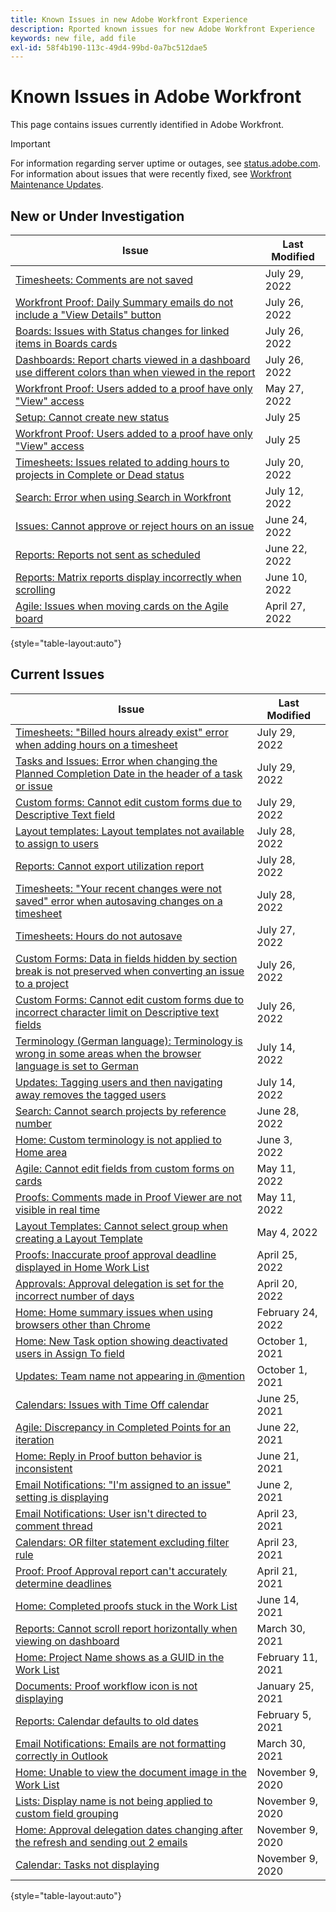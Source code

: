 ```yaml
---
title: Known Issues in new Adobe Workfront Experience
description: Rported known issues for new Adobe Workfront Experience
keywords: new file, add file
exl-id: 58f4b190-113c-49d4-99bd-0a7bc512dae5
---
```

# Known Issues in Adobe Workfront

This page contains issues currently identified in Adobe Workfront.

>[!IMPORTANT]
>
>For information regarding server uptime or outages, see [status.adobe.com](https://status.adobe.com). For information about issues that were recently fixed, see [Workfront Maintenance Updates](../maintenance/current-updates.md).

## New or Under Investigation

| **Issue** | **Last Modified** |
|---|---|
| [Timesheets: Comments are not saved](known-issues-workfront/wf-timesheets-comments-not-save.md) | July 29, 2022 | 
| [Workfront Proof: Daily Summary emails do not include a "View Details" button](known-issues-workfront-proof/proof-daily-summary-email-no-view-details-button.md) | July 26, 2022 | 
| [Boards: Issues with Status changes for linked items in Boards cards](known-issues-workfront/wf-boards-issues-status-change.md) | July 26, 2022 | 
| [Dashboards: Report charts viewed in a dashboard use different colors than when viewed in the report](known-issues-workfront/wf-dashboard-reports-wrong-color.md) | July 26, 2022 | 
|[Workfront Proof: Users added to a proof have only "View" access](known-issues-workfront-proof/proof-added-users-have-only-view.md) | May 27, 2022 | 
|[Setup: Cannot create new status](known-issues-workfront/wf-cannot-create-new-status.md) | July 25 | 
|[Workfront Proof: Users added to a proof have only "View" access](known-issues-workfront-proof/proof-added-users-have-only-view.md) | July 25 | 
| [Timesheets: Issues related to adding hours to projects in Complete or Dead status](known-issues-workfront/wf-timesheets-add-hours-to-complete-dead.md) | July 20, 2022 | 
| [Search: Error when using Search in Workfront](known-issues-workfront/wf-search-error-using-search.md) | July 12, 2022 |
| [Issues: Cannot approve or reject hours on an issue](known-issues-workfront/wf-issues-cannot-approve-hours.md) | June 24, 2022 |
| [Reports: Reports not sent as scheduled](known-issues-workfront/wf-reports-not-sent-as-scheduled.md) |June 22, 2022 |
| [Reports: Matrix reports display incorrectly when scrolling](known-issues-workfront/wf-reports-matrix-display-incorrectly.md) | June 10, 2022 |
| [Agile: Issues when moving cards on the Agile board](known-issues-workfront/wf-agile-issues-moving-cards.md) | April 27, 2022 |

{style="table-layout:auto"}

## Current Issues

|                                             **Issue**                                              | **Last Modified** |
| -------------------------------------------------------------------------------------------------- | ----------------- |
| [Timesheets: "Billed hours already exist" error when adding hours on a timesheet](known-issues-workfront/wf-timesheets-billed-hours-already-exist.md) | July 29, 2022 | 
| [Tasks and Issues: Error when changing the Planned Completion Date in the header of a task or issue](known-issues-workfront/wf-500-error-planned-completion.md) | July 29, 2022 | 
| [Custom forms: Cannot edit custom forms due to Descriptive Text field](known-issues-workfront/wf-cust-form-descr-text-label-error.md) | July 29, 2022 | 
| [Layout templates: Layout templates not available to assign to users](known-issues-workfront/wf-layout-templates-not-available-to-assign.md) | July 28, 2022 | 
| [Reports: Cannot export utilization report](known-issues-workfront/wf-reports-cannot-export-utilization-report.md) | July 28, 2022 | 
| [Timesheets: "Your recent changes were not saved" error when autosaving changes on a timesheet](known-issues-workfront/wf-timesheets-recent-changes-not-saved-error.md) | July 28, 2022 | 
| [Timesheets: Hours do not autosave](known-issues-workfront/wf-timesheets-hours-do-not-autosave.md) | July 27, 2022 | 
| [Custom Forms: Data in fields hidden by section break is not preserved when converting an issue to a project](known-issues-workfront/wf-custom-forms-data-lost-hidden-section-break.md) | July 26, 2022 | 
| [Custom Forms: Cannot edit custom forms due to incorrect character limit on Descriptive text fields](known-issues-workfront/wf-custom-form-incorrect-character-limit.md) | July 26, 2022 | 
| [Terminology (German language): Terminology is wrong in some areas when the browser language is set to German](known-issues-workfront/wf-terminology-in-german.md) | July 14, 2022 |
| [Updates: Tagging users and then navigating away removes the tagged users](known-issues-workfront/wf-updates-tag-users-navigate-away-untags.md) | July 14, 2022 |
| [Search: Cannot search projects by reference number](known-issues-workfront/wf-search-cannot-search-proj-by-ref-number.md) | June 28, 2022 |
| [Home: Custom terminology is not applied to Home area](known-issues-workfront/wf-home-custom-term-not-applied-to-home.md) | June 3, 2022 |
| [Agile: Cannot edit fields from custom forms on cards](known-issues-workfront/wf-agile-cannot-edit-fields-custom-cards.md)                                               | May 11, 2022      |
| [Proofs: Comments made in Proof Viewer are not visible in real time](known-issues-workfront-proof/comments-not-visible-in-real-time.md)                                 | May 11, 2022      |
| [Layout Templates: Cannot select group when creating a Layout Template](known-issues-workfront/wf-layout-templ-cannot-select-group.md)                              | May 4, 2022       |
| [Proofs: Inaccurate proof approval deadline displayed in Home Work List](known-issues-workfront-proof/inaccurate-proof-approval-deadline-displayed.md)                             | April 25, 2022    |
| [Approvals: Approval delegation is set for the incorrect number of days](known-issues-workfront/wf-approval-delegation-incorrect-number-of-days.md)                             | April 20, 2022    |
| [Home: Home summary issues when using browsers other than Chrome](known-issues-workfront/wf-home-summary-issues-when-not-using-chrome.md)                                    | February 24, 2022 |
| [Home: New Task option showing deactivated users in Assign To field](known-issues-workfront/wf-home-new-task-option-showing-deactivated-users.md)                                 | October 1, 2021   |
| [Updates: Team name not appearing in @mention](known-issues-workfront/wf-updates-team-name-not-in-mention.md)                                                       | October 1, 2021   |
| [Calendars: Issues with Time Off calendar](known-issues-workfront/wf-calendars-issue-time-off.md)                                                           | June 25, 2021     |
| [Agile: Discrepancy in Completed Points for an iteration](known-issues-workfront/wf-agile-discrepancy-in-completed-points.md)                                            | June 22, 2021     |
| [Home: Reply in Proof button behavior is inconsistent](known-issues-workfront-proof/reply-in-proof-button-behavior-is-inconsistent.md)                                               | June 21, 2021     |
| [Email Notifications: "I'm assigned to an issue" setting is displaying](known-issues-workfront/wf-email-notif-im-assigned-to-issue-displaying.md)                              | June 2, 2021      |
| [Email Notifications: User isn't directed to comment thread](known-issues-workfront/wf-email-notif-user-not-directed-to-thread.md)                                       | April 23, 2021    |
| [Calendars: OR filter statement excluding filter rule](known-issues-workfront/wf-calendars-or-filter-statement.md)                                               | April 23, 2021    |
| [Proof: Proof Approval report can't accurately determine deadlines](known-issues-workfront-proof/proof-approval-report-cant-accurately-determine-deadlines.md)                                  | April 21, 2021    |
| [Home: Completed proofs stuck in the Work List](known-issues-workfront-proof/completed-proofs-stuck-in-the-work-list.md)                                                      | June 14, 2021     |
| [Reports: Cannot scroll report horizontally when viewing on dashboard](known-issues-workfront/wf-reports-cannot-scroll-horizontally.md)                              | March 30, 2021    |
| [Home: Project Name shows as a GUID in the Work List](known-issues-workfront/wf-home-project-name-shows-as-guid.md)                                                | February 11, 2021 |
| [Documents: Proof workflow icon is not displaying](known-issues-workfront-proof/proof-workflow-icon-is-not-displaying.md)                                                   | January 25, 2021  |
| [Reports: Calendar defaults to old dates](known-issues-workfront/wf-reports-caledar-defaults-to-old-dates.md)                                                            | February 5, 2021  |
| [Email Notifications: Emails are not formatting correctly in Outlook](known-issues-workfront/wf-email-notif-not-formatting-in-outlook.md)                                | March 30, 2021    |
| [Home: Unable to view the document image in the Work List](known-issues-workfront/wf-home-unable-to-view-document-image.md)                                           | November 9, 2020  |
| [Lists: Display name is not being applied to custom field grouping](known-issues-workfront/wf-lists-display-name-not-applied-to-grouping.md)                                | November 9, 2020  |
| [Home: Approval delegation dates changing after the refresh and sending out 2 emails](known-issues-workfront/wf-home-approval-delegation-dates-changing.md)                | November 9, 2020  |
| [Calendar: Tasks not displaying](known-issues-workfront/wf-calendar-tasks-not-displaying.md)                                                                     | November 9, 2020  |

{style="table-layout:auto"}

<!--


-->
